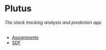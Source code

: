 # Plutus
###### The stock tracking analysis and prediction app

- [Assignments](assignments/README.md)
- [SDF](sdf/README.md)
